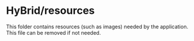 # HyBrid/resources

This folder contains resources (such as images) needed by the application. This file can
be removed if not needed.
